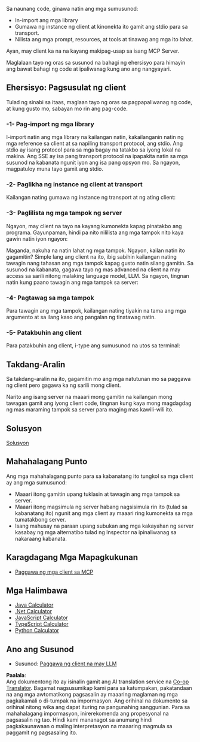 <!--
CO_OP_TRANSLATOR_METADATA:
{
  "original_hash": "4cc245e2f4ea5db5e2b8c2cd1dadc4b4",
  "translation_date": "2025-07-04T18:19:02+00:00",
  "source_file": "03-GettingStarted/02-client/README.md",
  "language_code": "tl"
}
-->
Sa naunang code, ginawa natin ang mga sumusunod:

- In-import ang mga library
- Gumawa ng instance ng client at kinonekta ito gamit ang stdio para sa transport.
- Nilista ang mga prompt, resources, at tools at tinawag ang mga ito lahat.

Ayan, may client ka na na kayang makipag-usap sa isang MCP Server.

Maglalaan tayo ng oras sa susunod na bahagi ng ehersisyo para himayin ang bawat bahagi ng code at ipaliwanag kung ano ang nangyayari.

## Ehersisyo: Pagsusulat ng client

Tulad ng sinabi sa itaas, maglaan tayo ng oras sa pagpapaliwanag ng code, at kung gusto mo, sabayan mo rin ang pag-code.

### -1- Pag-import ng mga library

I-import natin ang mga library na kailangan natin, kakailanganin natin ng mga reference sa client at sa napiling transport protocol, ang stdio. Ang stdio ay isang protocol para sa mga bagay na tatakbo sa iyong lokal na makina. Ang SSE ay isa pang transport protocol na ipapakita natin sa mga susunod na kabanata ngunit iyon ang isa pang opsyon mo. Sa ngayon, magpatuloy muna tayo gamit ang stdio.

### -2- Paglikha ng instance ng client at transport

Kailangan nating gumawa ng instance ng transport at ng ating client:

### -3- Paglilista ng mga tampok ng server

Ngayon, may client na tayo na kayang kumonekta kapag pinatakbo ang programa. Gayunpaman, hindi pa nito nililista ang mga tampok nito kaya gawin natin iyon ngayon:

Maganda, nakuha na natin lahat ng mga tampok. Ngayon, kailan natin ito gagamitin? Simple lang ang client na ito, ibig sabihin kailangan nating tawagin nang tahasan ang mga tampok kapag gusto natin silang gamitin. Sa susunod na kabanata, gagawa tayo ng mas advanced na client na may access sa sarili nitong malaking language model, LLM. Sa ngayon, tingnan natin kung paano tawagin ang mga tampok sa server:

### -4- Pagtawag sa mga tampok

Para tawagin ang mga tampok, kailangan nating tiyakin na tama ang mga argumento at sa ilang kaso ang pangalan ng tinatawag natin.

### -5- Patakbuhin ang client

Para patakbuhin ang client, i-type ang sumusunod na utos sa terminal:

## Takdang-Aralin

Sa takdang-aralin na ito, gagamitin mo ang mga natutunan mo sa paggawa ng client pero gagawa ka ng sarili mong client.

Narito ang isang server na maaari mong gamitin na kailangan mong tawagan gamit ang iyong client code, tingnan kung kaya mong magdagdag ng mas maraming tampok sa server para maging mas kawili-wili ito.

## Solusyon

[Solusyon](./solution/README.md)

## Mahahalagang Punto

Ang mga mahahalagang punto para sa kabanatang ito tungkol sa mga client ay ang mga sumusunod:

- Maaari itong gamitin upang tuklasin at tawagin ang mga tampok sa server.
- Maaari itong magsimula ng server habang nagsisimula rin ito (tulad sa kabanatang ito) ngunit ang mga client ay maaari ring kumonekta sa mga tumatakbong server.
- Isang mahusay na paraan upang subukan ang mga kakayahan ng server kasabay ng mga alternatibo tulad ng Inspector na ipinaliwanag sa nakaraang kabanata.

## Karagdagang Mga Mapagkukunan

- [Paggawa ng mga client sa MCP](https://modelcontextprotocol.io/quickstart/client)

## Mga Halimbawa

- [Java Calculator](../samples/java/calculator/README.md)
- [.Net Calculator](../../../../03-GettingStarted/samples/csharp)
- [JavaScript Calculator](../samples/javascript/README.md)
- [TypeScript Calculator](../samples/typescript/README.md)
- [Python Calculator](../../../../03-GettingStarted/samples/python)

## Ano ang Susunod

- Susunod: [Paggawa ng client na may LLM](../03-llm-client/README.md)

**Paalala**:  
Ang dokumentong ito ay isinalin gamit ang AI translation service na [Co-op Translator](https://github.com/Azure/co-op-translator). Bagamat nagsusumikap kami para sa katumpakan, pakatandaan na ang mga awtomatikong pagsasalin ay maaaring maglaman ng mga pagkakamali o di-tumpak na impormasyon. Ang orihinal na dokumento sa orihinal nitong wika ang dapat ituring na pangunahing sanggunian. Para sa mahahalagang impormasyon, inirerekomenda ang propesyonal na pagsasalin ng tao. Hindi kami mananagot sa anumang hindi pagkakaunawaan o maling interpretasyon na maaaring magmula sa paggamit ng pagsasaling ito.